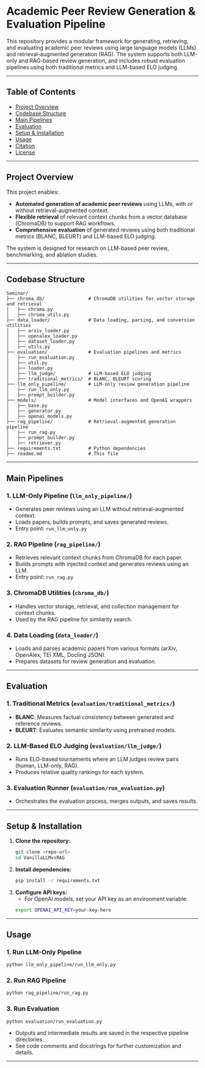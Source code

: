 # Academic Peer Review Generation & Evaluation Pipeline

This repository provides a modular framework for generating, retrieving, and evaluating academic peer reviews using large language models (LLMs) and retrieval-augmented generation (RAG). The system supports both LLM-only and RAG-based review generation, and includes robust evaluation pipelines using both traditional metrics and LLM-based ELO judging.

---

## Table of Contents
- [Project Overview](#project-overview)
- [Codebase Structure](#codebase-structure)
- [Main Pipelines](#main-pipelines)
- [Evaluation](#evaluation)
- [Setup & Installation](#setup--installation)
- [Usage](#usage)
- [Citation](#citation)
- [License](#license)

---

## Project Overview

This project enables:
- **Automated generation of academic peer reviews** using LLMs, with or without retrieval-augmented context.
- **Flexible retrieval** of relevant context chunks from a vector database (ChromaDB) to support RAG workflows.
- **Comprehensive evaluation** of generated reviews using both traditional metrics (BLANC, BLEURT) and LLM-based ELO judging.

The system is designed for research on LLM-based peer review, benchmarking, and ablation studies.

---

## Codebase Structure

```
Seminar/
├── chroma_db/                # ChromaDB utilities for vector storage and retrieval
│   ├── chroma.py
│   ├── chroma_utils.py
├── data_loader/              # Data loading, parsing, and conversion utilities
│   ├── arxiv_loader.py
│   ├── openalex_loader.py
│   ├── dataset_loader.py
│   ├── utils.py
├── evaluation/               # Evaluation pipelines and metrics
│   ├── run_evaluation.py
│   ├── util.py
│   ├── loader.py
│   ├── llm_judge/            # LLM-based ELO judging
│   ├── traditional_metrics/  # BLANC, BLEURT scoring
├── llm_only_pipeline/        # LLM-only review generation pipeline
│   ├── run_llm_only.py
│   ├── prompt_builder.py
├── models/                   # Model interfaces and OpenAI wrappers
│   ├── base.py
│   ├── generator.py
│   ├── openai_models.py
├── rag_pipeline/             # Retrieval-augmented generation pipeline
│   ├── run_rag.py
│   ├── prompt_builder.py
│   ├── retriever.py
├── requirements.txt          # Python dependencies
├── readme.md                 # This file
```

---

## Main Pipelines

### 1. **LLM-Only Pipeline** (`llm_only_pipeline/`)
- Generates peer reviews using an LLM without retrieval-augmented context.
- Loads papers, builds prompts, and saves generated reviews.
- Entry point: `run_llm_only.py`

### 2. **RAG Pipeline** (`rag_pipeline/`)
- Retrieves relevant context chunks from ChromaDB for each paper.
- Builds prompts with injected context and generates reviews using an LLM.
- Entry point: `run_rag.py`

### 3. **ChromaDB Utilities** (`chroma_db/`)
- Handles vector storage, retrieval, and collection management for context chunks.
- Used by the RAG pipeline for similarity search.

### 4. **Data Loading** (`data_loader/`)
- Loads and parses academic papers from various formats (arXiv, OpenAlex, TEI XML, Docling JSON).
- Prepares datasets for review generation and evaluation.

---

## Evaluation

### 1. **Traditional Metrics** (`evaluation/traditional_metrics/`)
- **BLANC**: Measures factual consistency between generated and reference reviews.
- **BLEURT**: Evaluates semantic similarity using pretrained models.

### 2. **LLM-Based ELO Judging** (`evaluation/llm_judge/`)
- Runs ELO-based tournaments where an LLM judges review pairs (human, LLM-only, RAG).
- Produces relative quality rankings for each system.

### 3. **Evaluation Runner** (`evaluation/run_evaluation.py`)
- Orchestrates the evaluation process, merges outputs, and saves results.

---

## Setup & Installation

1. **Clone the repository:**
   ```bash
   git clone <repo-url>
   cd VanillaLLMvsRAG
   ```
2. **Install dependencies:**
   ```bash
   pip install -r requirements.txt
   ```
3. **Configure API keys:**
   - For OpenAI models, set your API key as an environment variable:
   ```bash
   export OPENAI_API_KEY=your-key-here
   ```

---

## Usage

### 1. **Run LLM-Only Pipeline**
   ```bash
   python llm_only_pipeline/run_llm_only.py
   ```

### 2. **Run RAG Pipeline**
   ```bash
   python rag_pipeline/run_rag.py
   ```

### 3. **Run Evaluation**
   ```bash
   python evaluation/run_evaluation.py
   ```

- Outputs and intermediate results are saved in the respective pipeline directories.
- See code comments and docstrings for further customization and details.

---
